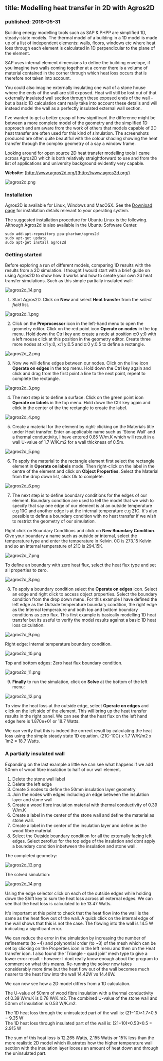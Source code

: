 ## title: Modelling heat transfer in 2D with Agros2D
### published: 2018-05-31

Building energy modelling tools such as SAP & PHPP are simplified 1D, steady-state models. The thermal model of a building in a 1D model is made up of a list of independent elements: walls, floors, windows etc where heat loss through each element is calculated in 1D perpendicular to the plane of the element. 

SAP uses internal element dimensions to define the building envelope, if you imagine two walls coming together at a corner there is a volume of material contained in the corner through which heat loss occurs that is therefore not taken into account. 

You could also imagine externally insulating one wall of a stone house where the ends of the wall are still exposed. Heat will still be lost out of that externally insulated wall section through these exposed ends of the wall - but a basic 1D calculation cant really take into account these details and will instead model the wall as a perfectly insulated external wall section.

I've wanted to get a better grasp of how significant the difference might be between a more complete model of the geometry and the simplified 1D approach and am aware from the work of others that models capable of 2D heat transfer are often used for this kind of simulation. The screenshots produced are often quite beautiful with the colour shading showing the heat transfer through the complex geometry of a say a window frame.

Looking around for open source 2D heat transfer modelling tools I came across Agros2D which is both relatively straightforward to use and from the list of applications and university background evidently very capable.

**Website:** [http://www.agros2d.org/](http://www.agros2d.org/)

![agros2d.png](images/agros2d/agros2d.png)

### Installation

Agros2D is available for Linux, Windows and MacOSX. See the [Download page](http://www.agros2d.org/down/) for installation details relevant to your operating system.

The suggested installation procedure for Ubuntu Linux is the following. Although Agros2d is also available in the Ubuntu Software Center.

    sudo add-apt-repository ppa:pkarban/agros2d
    sudo apt-get update
    sudo apt-get install agros2d
    
### Getting started

Before exploring a run of different models, comparing 1D results with the results from a 2D simulation. I thought I would start with a brief guide on using Agros2D to show how it works and how to create your own 2d heat transfer simulations. Such as this simple partially insulated wall:

![agros2d_14.png](images/agros2d/agros2d_14.png)

1) Start Agros2D. Click on **New** and select **Heat transfer** from the *select field* list.

![agros2d_1.png](images/agros2d/agros2d_1.png)

2) Click on the **Preprocessor** icon in the left-hand menu to open the geometry editor. Click on the red point icon **Operate on nodes** in the top menu. Hold down the Ctrl key and create a node at position x:0 y:0 with a left mouse click at this position in the geometry editor. Create three more nodes at x:1 y:0, x:1 y:0.5 and x:0 y:0.5 to define a rectangle.

![agros2d_2.png](images/agros2d/agros2d_2.png)

3) Now we will define edges between our nodes. Click on the line icon **Operate on edges** in the top menu. Hold down the Ctrl key again and click and drag from the first point a line to the next point, repeat to complete the rectangle.

![agros2d_3.png](images/agros2d/agros2d_3.png)

4) The next step is to define a surface. Click on the green point icon **Operate on labels** in the top menu. Hold down the Ctrl key again and click in the center of the the rectangle to create the label.

![agros2d_4.png](images/agros2d/agros2d_4.png)

5) Create a material for the element by right-clicking on the Materials title under Heat transfer. Enter an applicable name such as 'Stone Wall' and a thermal conductivity, I have entered 0.85 W/m.K which will result in a wall U-value of 1.7 W/K.m2 for a wall thickness of 0.5m.

![agros2d_5.png](images/agros2d/agros2d_5.png)

6) To apply the material to the rectangle element first select the rectangle element in **Operate on labels** mode. Then right-click on the label in the centre of the element and click on **Object Properties**. Select the Material from the drop down list, click Ok to complete.

![agros2d_6.png](images/agros2d/agros2d_6.png)

7) The next step is to define boundary conditions for the edges of our element. Boundary condition are used to tell the model that we wish to specify that say one edge of our element is at an outside temperature e.g 10C and another edge is at the internal temperature e.g 21C. It's also possible to define a boundary condition with no heat transfer if we wish to restrict the geometry of our simulation.

Right click on Boundary Conditions and click on **New Boundary Condition**. Give your boundary a name such as outside or internal, select the temperature type and enter the temperature in Kelvin. 0C is 273.15 Kelvin and so an internal temperature of 21C is 294.15K.

![agros2d_7.png](images/agros2d/agros2d_7.png)

To define an boundary with zero heat flux, select the heat flux type and set all properties to zero.

![agros2d_8.png](images/agros2d/agros2d_8.png)

8) To apply a boundary condition select the **Operate on edges** icon. Select an edge and right click to access object properties. Select the boundary condition from the drop down menu. For this example I have defined the left edge as the Outside temperature boundary condition, the right edge as the Internal temperature and both top and bottom boundary conditions as zero flux. This first example is basically modelling 1D heat transfer but its useful to verify the model results against a basic 1D heat loss calculation.

![agros2d_9.png](images/agros2d/agros2d_9.png)

Right edge: Internal temperature boundary condition.

![agros2d_10.png](images/agros2d/agros2d_10.png)

Top and bottom edges: Zero heat flux boundary condition.

![agros2d_11.png](images/agros2d/agros2d_11.png)

9) **Finally** to run the simulation, click on **Solve** at the bottom of the left menu:

![agros2d_12.png](images/agros2d/agros2d_12.png)

To view the heat loss at the outside edge, select **Operate on edges** and click on the left side of the element. This will bring up the heat transfer results in the right panel. We can see that the heat flux on the left hand edge here is 1.870e+01 or 18.7 Watts.

We can verify that this is indeed the correct result by calculating the heat loss using the simple steady state 1D equation. (21C-10C) x 1.7 W/K/m2 x 1m2 = 18.7 Watts.

### A partially insulated wall

Expanding on the last example a little we can see what happens if we add 50mm of wood fibre insulation to half of our wall element.

1. Delete the stone wall label
2. Delete the left edge
3. Create 3 nodes to define the 50mm insulation layer geometry
4. Join the nodes with edges including an edge between the insulation layer and stone wall
5. Create a wood fibre insulation material with thermal conductivity of 0.39 W/m.K
6. Create a label in the center of the stone wall and define the material as stone wall.
7. Create a label in the center of the insulation layer and define as the wood fibre material.
8. Select the Outside boundary condition for all the externally facing left edges. Select zeroflux for the top edge of the insulation and dont apply a boundary condition inbetween the insulation and stone wall.

The completed geometry:

![agros2d_13.png](images/agros2d/agros2d_13.png)

The solved simulation:

![agros2d_14.png](images/agros2d/agros2d_14.png)

Using the edge selector click on each of the outside edges while holding down the Shift key to sum the heat loss across all external edges. We can see that the heat loss is calculated to be 13.47 Watts. 

It's important at this point to check that the heat flow into the wall is the same as the heat flow out of the wall. A quick click on the internal edge of the wall shows that this is not the case. The flowing into the wall is 14.5 W indicating a significant error.

We can reduce the error in the simulation by increasing the number of refinements (to ~4) and polynomial order (to ~8) of the mesh which can be set by clicking on the Properties icon in the left menu and then on the Heat transfer icon. I also found the 'Triangle - quad join' mesh type to give a lower error result - however I dont really know enough about the program to comment on what this means. Re-running the solver now takes considerably more time but the heat flow out of the wall becomes much nearer to the heat flow into the wall 14.42W vs 14.46W.

We can now see how a 2D model differs from a 1D calculation.

The U-value of 50mm of wood fibre insulation with a thermal conductivity of 0.39 W/m.K is 0.78 W/K.m2. The combined U-value of the stone wall and 50mm of insulation is 0.53 W/K.m2.

The 1D heat loss through the uninsulated part of the wall is: (21−10)×1.7×0.5 = 9.35 W<br>
The 1D heat loss through insulated part of the wall is: (21−10)×0.53×0.5 = 2.915 W

The sum of this heat loss is 12.265 Watts, 2.155 Watts or 15% less than the more realistic 2D model which illustrates how the higher temperature wall section with the insulation layer looses an amount of heat down and through the uninsulated part.
